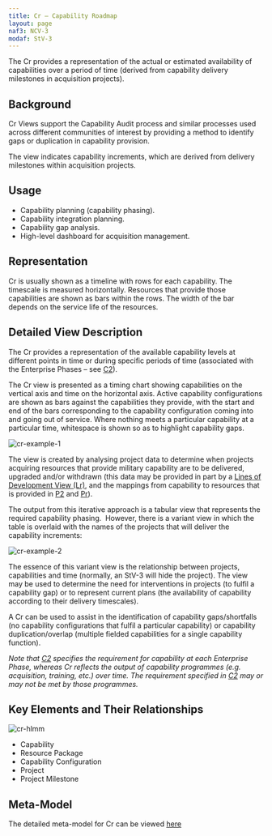 ```yaml
---
title: Cr – Capability Roadmap
layout: page
naf3: NCV-3
modaf: StV-3
---
```


The Cr provides a representation of the actual or estimated availability
of capabilities over a period of time (derived from capability delivery
milestones in acquisition projects).

## Background

Cr Views support the Capability Audit process and similar processes used
across different communities of interest by providing a method to
identify gaps or duplication in capability provision.

The view indicates capability increments, which are derived from
delivery milestones within acquisition projects.

## Usage

-   Capability planning (capability phasing).
-   Capability integration planning.
-   Capability gap analysis.
-   High-level dashboard for acquisition management.

## Representation

Cr is usually shown as a timeline with rows for each capability. The
timescale is measured horizontally. Resources that provide those
capabilities are shown as bars within the rows. The width of the bar
depends on the service life of the resources.

## Detailed View Description

The Cr provides a representation of the available capability levels at
different points in time or during specific periods of time (associated
with the Enterprise Phases – see [C2](c2.html)).

The Cr view is presented as a timing chart showing capabilities on the
vertical axis and time on the horizontal axis. Active capability
configurations are shown as bars against the capabilities they provide,
with the start and end of the bars corresponding to the capability
configuration coming into and going out of service. Where nothing meets
a particular capability at a particular time, whitespace is shown so as
to highlight capability gaps.

![cr-example-1](http://nafdocs.org/wp-content/uploads/2013/06/cr-example-1.png)

The view is created by analysing project data to determine when projects
acquiring resources that provide military capability are to be
delivered, upgraded and/or withdrawn (this data may be provided in part
by a [Lines of Development View (Lr)](/lr), and the mappings from
capability to resources that is provided in [P2](p2.html) and [Pr](pr.html)).

The output from this iterative approach is a tabular view that
represents the required capability phasing.  However, there is a variant
view in which the table is overlaid with the names of the projects that
will deliver the capability increments:

![cr-example-2](http://nafdocs.org/wp-content/uploads/2013/06/cr-example-2.png)


The essence of this variant view is the relationship between projects,
capabilities and time (normally, an StV-3 will hide the project). The
view may be used to determine the need for interventions in projects (to
fulfil a capability gap) or to represent current plans (the availability
of capability according to their delivery timescales).

A Cr can be used to assist in the identification of capability
gaps/shortfalls (no capability configurations that fulfil a particular
capability) or capability duplication/overlap (multiple fielded
capabilities for a single capability function).

*Note that [C2](c2.html) specifies the requirement for capability at each
Enterprise Phase, whereas Cr reflects the output of capability
programmes (e.g. acquisition, training, etc.) over time. The requirement
specified in [C2](c2.html) may or may not be met by those programmes.*

## Key Elements and Their Relationships


![cr-hlmm](http://nafdocs.org/wp-content/uploads/2013/06/cr-hlmm.png)

-   Capability
-   Resource Package
-   Capability Configuration
-   Project
-   Project Milestone

## Meta-Model


The detailed meta-model for Cr can be viewed
[here](/modem/index.htm?goto=17)

